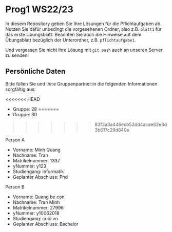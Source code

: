 # Prog1 WS22/23

In diesem Repository geben Sie Ihre Lösungen für die Pflichtaufgaben ab.
Nutzen Sie dafür unbedingt die vorgesehenen Ordner, also z.B. `blatt1` für das erste Übungsblatt.
Beachten Sie auch die Hinweise auf dem Übungsblatt bezüglich der Unterordner, z.B. `pflichtaufgabe1`.

Und vergessen Sie nicht Ihre Lösung mit `git push` auch an unseren Server zu senden!

## Persönliche Daten

Bitte füllen Sie und Ihr:e Gruppenpartner:in die folgenden Informationen sorgfältig aus:

<<<<<<< HEAD
- Gruppe: 28
=======
- Gruppe: 30
>>>>>>> 83f3a3a446ecb52dd4acae62e3d3b617c29d840e

Person A
- Vorname: Minh Quang 
- Nachname: Tran
- Matrikelnummer: 1337
- yNummer: y123
- Studiengang: Informatik
- Geplanter Abschluss: Phd

Person B
- Vorname: Quang be con
- Nachname: Tran Minh
- Matrikelnummer: 27996
- yNummer: y10062018
- Studiengang: cuoi vo
- Geplanter Abschluss: Bachelor
